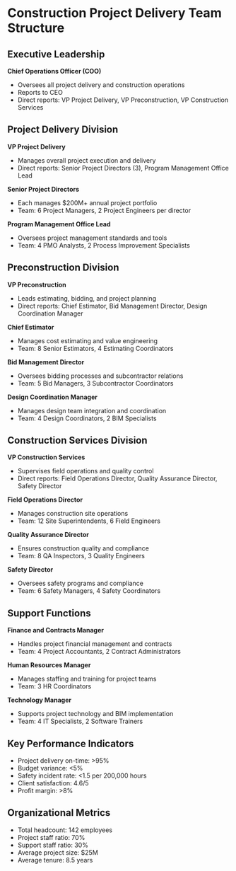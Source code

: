# Construction Project Delivery Team Structure

## Executive Leadership
**Chief Operations Officer (COO)**
- Oversees all project delivery and construction operations
- Reports to CEO
- Direct reports: VP Project Delivery, VP Preconstruction, VP Construction Services

## Project Delivery Division
**VP Project Delivery**
- Manages overall project execution and delivery
- Direct reports: Senior Project Directors (3), Program Management Office Lead

**Senior Project Directors**
- Each manages $200M+ annual project portfolio
- Team: 6 Project Managers, 2 Project Engineers per director

**Program Management Office Lead**
- Oversees project management standards and tools
- Team: 4 PMO Analysts, 2 Process Improvement Specialists

## Preconstruction Division
**VP Preconstruction**
- Leads estimating, bidding, and project planning
- Direct reports: Chief Estimator, Bid Management Director, Design Coordination Manager

**Chief Estimator**
- Manages cost estimating and value engineering
- Team: 8 Senior Estimators, 4 Estimating Coordinators

**Bid Management Director**
- Oversees bidding processes and subcontractor relations
- Team: 5 Bid Managers, 3 Subcontractor Coordinators

**Design Coordination Manager**
- Manages design team integration and coordination
- Team: 4 Design Coordinators, 2 BIM Specialists

## Construction Services Division
**VP Construction Services**
- Supervises field operations and quality control
- Direct reports: Field Operations Director, Quality Assurance Director, Safety Director

**Field Operations Director**
- Manages construction site operations
- Team: 12 Site Superintendents, 6 Field Engineers

**Quality Assurance Director**
- Ensures construction quality and compliance
- Team: 8 QA Inspectors, 3 Quality Engineers

**Safety Director**
- Oversees safety programs and compliance
- Team: 6 Safety Managers, 4 Safety Coordinators

## Support Functions
**Finance and Contracts Manager**
- Handles project financial management and contracts
- Team: 4 Project Accountants, 2 Contract Administrators

**Human Resources Manager**
- Manages staffing and training for project teams
- Team: 3 HR Coordinators

**Technology Manager**
- Supports project technology and BIM implementation
- Team: 4 IT Specialists, 2 Software Trainers

## Key Performance Indicators
- Project delivery on-time: >95%
- Budget variance: <5%
- Safety incident rate: <1.5 per 200,000 hours
- Client satisfaction: 4.6/5
- Profit margin: >8%

## Organizational Metrics
- Total headcount: 142 employees
- Project staff ratio: 70%
- Support staff ratio: 30%
- Average project size: $25M
- Average tenure: 8.5 years
